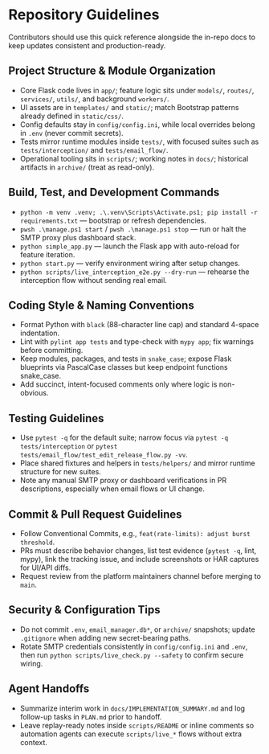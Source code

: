 # Repository Guidelines

Contributors should use this quick reference alongside the in-repo docs to keep updates consistent and production-ready.

## Project Structure & Module Organization
- Core Flask code lives in `app/`; feature logic sits under `models/`, `routes/`, `services/`, `utils/`, and background `workers/`.
- UI assets are in `templates/` and `static/`; match Bootstrap patterns already defined in `static/css/`.
- Config defaults stay in `config/config.ini`, while local overrides belong in `.env` (never commit secrets).
- Tests mirror runtime modules inside `tests/`, with focused suites such as `tests/interception/` and `tests/email_flow/`.
- Operational tooling sits in `scripts/`; working notes in `docs/`; historical artifacts in `archive/` (treat as read-only).

## Build, Test, and Development Commands
- `python -m venv .venv; .\.venv\Scripts\Activate.ps1; pip install -r requirements.txt` — bootstrap or refresh dependencies.
- `pwsh .\manage.ps1 start` / `pwsh .\manage.ps1 stop` — run or halt the SMTP proxy plus dashboard stack.
- `python simple_app.py` — launch the Flask app with auto-reload for feature iteration.
- `python start.py` — verify environment wiring after setup changes.
- `python scripts/live_interception_e2e.py --dry-run` — rehearse the interception flow without sending real email.

## Coding Style & Naming Conventions
- Format Python with `black` (88-character line cap) and standard 4-space indentation.
- Lint with `pylint app tests` and type-check with `mypy app`; fix warnings before committing.
- Keep modules, packages, and tests in `snake_case`; expose Flask blueprints via PascalCase classes but keep endpoint functions snake_case.
- Add succinct, intent-focused comments only where logic is non-obvious.

## Testing Guidelines
- Use `pytest -q` for the default suite; narrow focus via `pytest -q tests/interception` or `pytest tests/email_flow/test_edit_release_flow.py -vv`.
- Place shared fixtures and helpers in `tests/helpers/` and mirror runtime structure for new suites.
- Note any manual SMTP proxy or dashboard verifications in PR descriptions, especially when email flows or UI change.

## Commit & Pull Request Guidelines
- Follow Conventional Commits, e.g., `feat(rate-limits): adjust burst threshold`.
- PRs must describe behavior changes, list test evidence (`pytest -q`, lint, mypy), link the tracking issue, and include screenshots or HAR captures for UI/API diffs.
- Request review from the platform maintainers channel before merging to `main`.

## Security & Configuration Tips
- Do not commit `.env`, `email_manager.db*`, or `archive/` snapshots; update `.gitignore` when adding new secret-bearing paths.
- Rotate SMTP credentials consistently in `config/config.ini` and `.env`, then run `python scripts/live_check.py --safety` to confirm secure wiring.

## Agent Handoffs
- Summarize interim work in `docs/IMPLEMENTATION_SUMMARY.md` and log follow-up tasks in `PLAN.md` prior to handoff.
- Leave replay-ready notes inside `scripts/README` or inline comments so automation agents can execute `scripts/live_*` flows without extra context.
